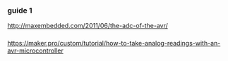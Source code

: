### guide 1
http://maxembedded.com/2011/06/the-adc-of-the-avr/

### 
https://maker.pro/custom/tutorial/how-to-take-analog-readings-with-an-avr-microcontroller
